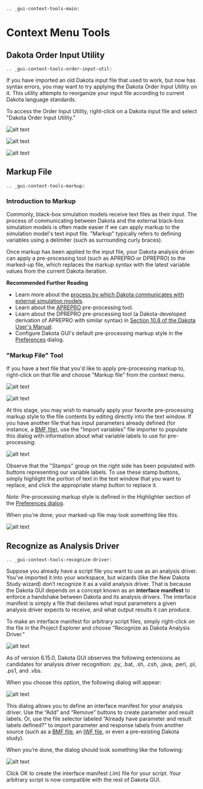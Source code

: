 ```{eval-rst}
.. _gui-context-tools-main:
```

Context Menu Tools
==================

## Dakota Order Input Utility

```{eval-rst}
.. _gui-context-tools-order-input-util:
```

If you have imported an old Dakota input file that used to work, but now has syntax errors, you may want to try applying the Dakota Order Input Utility on it.  This utility attempts to reorganize your input file according to current Dakota language standards.

To access the Order Input Utility, right-click on a Dakota input file and select "Dakota Order Input Utility."

![alt text](img/DakotaStudyIntro_Reorder_1.png "Dakota Order Input Utility")

![alt text](img/DakotaStudyIntro_Reorder_2.png "Options for the Order Input Utility")

![alt text](img/DakotaStudyIntro_Reorder_3.png "If you're happy with the changes, click OK")

## Markup File

```{eval-rst}
.. _gui-context-tools-markup:
```

### Introduction to Markup

Commonly, black-box simulation models receive text files as their input.  The process of communicating between Dakota and the external black-box simulation models is often made easier if we can apply markup to the simulation model's text input file.  "Markup" typically refers to defining variables using a delimiter (such as surrounding curly braces).

Once markup has been applied to the input file, your Dakota analysis driver can apply a pre-processing tool (such as APREPRO or DPREPRO) to the marked-up file, which replaces the markup syntax with the latest variable values from the current Dakota iteration.

**Recommended Further Reading**

* Learn more about the [process by which Dakota communicates with external simulation models](ExternalSimulationModelOverview.html).
* Learn about the [APREPRO](https://gsjaardema.github.io/seacas/aprepro.pdf) pre-processing tool.
* Learn about the DPREPRO pre-processing tool (a Dakota-developed derivation of APREPRO with similar syntax) in [Section 10.8 of the Dakota User's Manual](https://dakota.sandia.gov/content/manuals).
* Configure Dakota GUI's default pre-processing markup style in the [Preferences](Preferences.html) dialog.

### "Markup File" Tool

If you have a text file that you'd like to apply pre-processing markup to, right-click on that file and choose "Markup file" from the context menu.

![alt text](img/MarkupFile_1.png "Markup File")

![alt text](img/MarkupFile_2.png "Markup File dialog")

At this stage, you may wish to manually apply your favorite pre-processing markup style to the file contents by editing directly into the text window.  If you have another file that has input parameters already defined (for instance, a [BMF file](BMF.html)), use the "Import variables" file importer to populate this dialog with information about what variable labels to use for pre-processing:

![alt text](img/MarkupFile_3.png "Markup File dialog with stamps")

Observe that the "Stamps" group on the right side has been populated with buttons representing our variable labels.  To use these stamp buttons, simply highlight the portion of text in the text window that you want to replace, and click the appropriate stamp button to replace it.

*Note:* Pre-processing markup style is defined in the Highlighter section of the [Preferences dialog](Preferences.html#highlighter).

When you're done, your marked-up file may look something like this.

![alt text](img/MarkupFile_4.png "Markup File dialog with markup")

## Recognize as Analysis Driver

```{eval-rst}
.. _gui-context-tools-recognize-driver:
```

Suppose you already have a script file you want to use as an analysis driver.  You’ve imported it into your workspace, but wizards (like the New Dakota Study wizard) don’t recognize it as a valid analysis driver.  That is because the Dakota GUI depends on a concept known as an **interface manifest** to enforce a handshake between Dakota and its analysis drivers.  The interface manifest is simply a file that declares what input parameters a given analysis driver expects to receive, and what output results it can produce.

To make an interface manifest for arbitrary script files, simply right-click on the file in the Project Explorer and choose “Recognize as Dakota Analysis Driver.”

![alt text](img/NewDakotaStudy_Drivers_Recognize_1.png "Recognize as Dakota Analysis Driver")

As of version 6.15.0, Dakota GUI observes the following extensions as candidates for analysis driver recognition: .py, .bat, .sh, .csh, .java, .perl, .pl, .ps1, and .vbs.

When you choose this option, the following dialog will appear:

![alt text](img/NewDakotaStudy_Drivers_Recognize_2.png "Recognize Analysis Driver dialog")

This dialog allows you to define an interface manifest for your analysis driver.  Use the “Add” and “Remove” buttons to create parameter and result labels.  Or, use the file selector labeled “Already have parameter and result labels defined?” to import parameter and response labels from another source (such as a [BMF file](BMF.html), an [IWF file](NextGenWorkflow.html), or even a pre-existing Dakota study).

When you’re done, the dialog should look something like the following:

![alt text](img/NewDakotaStudy_Drivers_Recognize_3.png "Recognize Analysis Driver dialog, populated")

Click OK to create the interface manifest (.im) file for your script.  Your arbitrary script is now compatible with the rest of Dakota GUI.  
